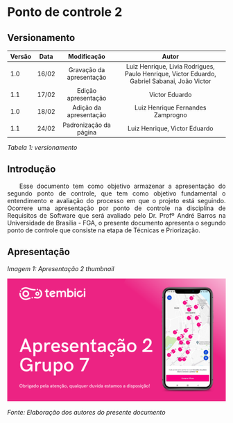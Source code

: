# Ponto de controle 2

## Versionamento

| Versão | Data | Modificação | Autor |
|-|-|:-:|:-:|
| 1.0 | 16/02 | Gravação da apresentação | Luiz Henrique, Livia Rodrigues, Paulo Henrique, Victor Eduardo, Gabriel Sabanai, João Victor |
| 1.1 | 17/02 | Edição apresentação | Victor Eduardo  |
| 1.0 | 18/02 | Adição da apresentação | Luiz Henrique Fernandes Zamprogno|
| 1.1 | 24/02 | Padronização da página | Luiz Henrique, Victor Eduardo|

*Tabela 1: versionamento*

## Introdução

<p align="justify">&emsp;&emsp;Esse documento tem como objetivo armazenar a apresentação do segundo ponto de controle, que tem como objetivo fundamental o entendimento e avaliação do processo em que o projeto está seguindo. Ocorrere uma apresentação por ponto de controle na disciplina de Requisitos de Software que será avaliado pelo Dr. Profº André Barros na Universidade de Brasília - FGA, o presente documento apresenta o segundo ponto de controle que consiste na etapa de Técnicas e Priorização. </P>

## Apresentação

*Imagem 1: Apresentação 2 thumbnail*

[![Apresentação 2](../assets/apresentacoes/AP2.png)](https://youtu.be/HjH19Su8WLQ)

*Fonte: Elaboração dos autores do presente documento*